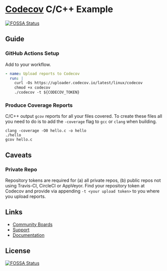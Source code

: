 # [Codecov](https://codecov.io) C/C++ Example
[![FOSSA Status](https://app.fossa.com/api/projects/git%2Bgithub.com%2Fcodecov%2Fexample-c.svg?type=shield)](https://app.fossa.com/projects/git%2Bgithub.com%2Fcodecov%2Fexample-c?ref=badge_shield)


## Guide
### GitHub Actions Setup

Add to your workflow.
```yml
- name: Upload reports to Codecov
  run: |
    curl -Os https://uploader.codecov.io/latest/linux/codecov
    chmod +x codecov
    ./codecov -t ${CODECOV_TOKEN}
```

### Produce Coverage Reports
C/C++ output `gcov` reports for all your files covered. To create these files all you need to do is to add the `-coverage` flag to `gcc` or `clang` when building.
```
clang -coverage -O0 hello.c -o hello
./hello
gcov hello.c
```

## Caveats
### Private Repo
Repository tokens are required for (a) all private repos, (b) public repos not using Travis-CI, CircleCI or AppVeyor. Find your repository token at Codecov and provide via appending `-t <your upload token>` to you where you upload reports.

## Links
- [Community Boards](https://community.codecov.io)
- [Support](https://codecov.io/support)
- [Documentation](https://docs.codecov.io)


## License
[![FOSSA Status](https://app.fossa.com/api/projects/git%2Bgithub.com%2Fcodecov%2Fexample-c.svg?type=large)](https://app.fossa.com/projects/git%2Bgithub.com%2Fcodecov%2Fexample-c?ref=badge_large)
